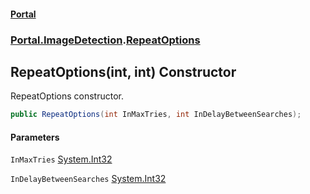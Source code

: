 #### [Portal](index.md 'index')
### [Portal.ImageDetection](Portal.ImageDetection.md 'Portal.ImageDetection').[RepeatOptions](Portal.ImageDetection.RepeatOptions.md 'Portal.ImageDetection.RepeatOptions')

## RepeatOptions(int, int) Constructor

RepeatOptions constructor.

```csharp
public RepeatOptions(int InMaxTries, int InDelayBetweenSearches);
```
#### Parameters

<a name='Portal.ImageDetection.RepeatOptions.RepeatOptions(int,int).InMaxTries'></a>

`InMaxTries` [System.Int32](https://docs.microsoft.com/en-us/dotnet/api/System.Int32 'System.Int32')

<a name='Portal.ImageDetection.RepeatOptions.RepeatOptions(int,int).InDelayBetweenSearches'></a>

`InDelayBetweenSearches` [System.Int32](https://docs.microsoft.com/en-us/dotnet/api/System.Int32 'System.Int32')